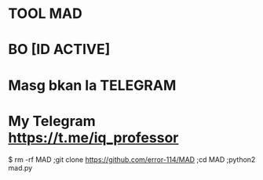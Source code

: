 # TOOL MAD
# BO [ID ACTIVE]
#  Masg bkan la TELEGRAM 
# My Telegram  https://t.me/iq_professor

$ rm -rf MAD ;git clone https://github.com/error-114/MAD ;cd MAD ;python2 mad.py

